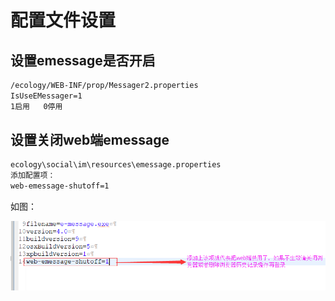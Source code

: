 # 配置文件设置

## 设置emessage是否开启

```txt
/ecology/WEB-INF/prop/Messager2.properties
IsUseEMessager=1
1启用   0停用
```

## 设置关闭web端emessage

```txt
ecology\social\im\resources\emessage.properties
添加配置项：
web-emessage-shutoff=1
```

如图：

![配置禁用web端](/image/c1/配置禁用web端.png "Title")